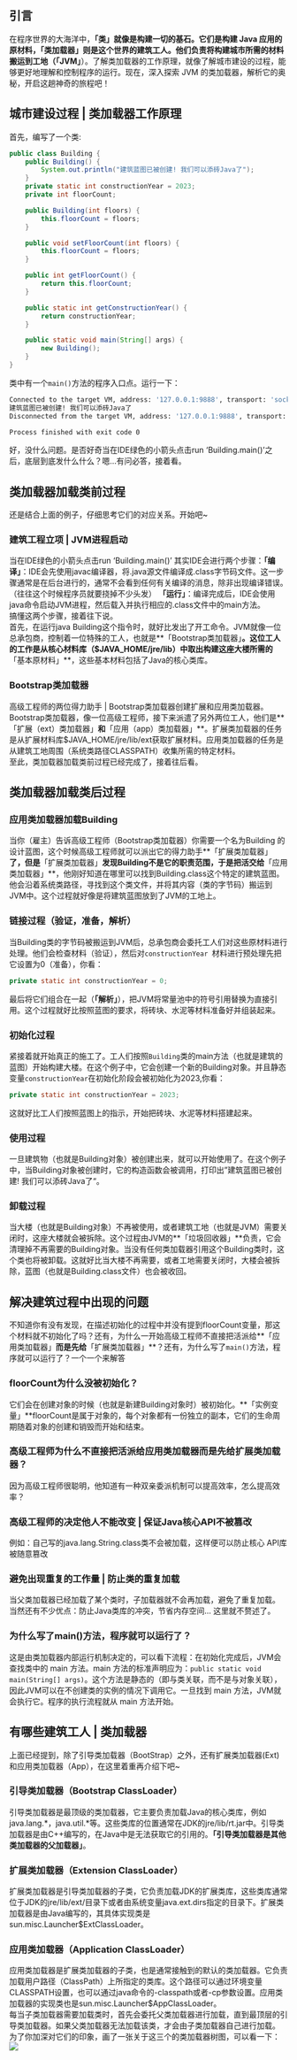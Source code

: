 <a name="XUj9E"></a>
## 引言
在程序世界的大海洋中，**「类」**就像是构建一切的基石。它们是构建 Java 应用的原材料，**「类加载器」**则是这个世界的建筑工人。他们负责将构建城市所需的材料搬运到工地（**「JVM」**）。了解类加载器的工作原理，就像了解城市建设的过程，能够更好地理解和控制程序的运行。现在，深入探索 JVM 的类加载器，解析它的奥秘，开启这趟神奇的旅程吧！
<a name="twmWh"></a>
## 城市建设过程 | 类加载器工作原理
首先，编写了一个类:
```java
public class Building {
    public Building() {
        System.out.println("建筑蓝图已被创建! 我们可以添砖Java了");
    }
    private static int constructionYear = 2023;
    private int floorCount;

    public Building(int floors) {
        this.floorCount = floors;
    }

    public void setFloorCount(int floors) {
        this.floorCount = floors;
    }

    public int getFloorCount() {
        return this.floorCount;
    }

    public static int getConstructionYear() {
        return constructionYear;
    }

    public static void main(String[] args) {
        new Building();
    }
}
```
类中有一个`main()`方法的程序入口点。运行一下：
```bash
Connected to the target VM, address: '127.0.0.1:9888', transport: 'socket'
建筑蓝图已被创建! 我们可以添砖Java了
Disconnected from the target VM, address: '127.0.0.1:9888', transport: 'socket'

Process finished with exit code 0
```
好，没什么问题。是否好奇当在IDE绿色的小箭头点击run ‘Building.main()’之后，底层到底发什么什么？嗯...有问必答，接着看。
<a name="cf386"></a>
## 类加载器加载类前过程
还是结合上面的例子，仔细思考它们的对应关系。开始吧~
<a name="xXnGA"></a>
### 建筑工程立项 | JVM进程启动
当在IDE绿色的小箭头点击run ‘Building.main()’ 其实IDE会进行两个步骤：**「编译」**：IDE会先使用javac编译器，将.java源文件编译成.class字节码文件。这一步骤通常是在后台进行的，通常不会看到任何有关编译的消息，除非出现编译错误。（往往这个时候程序员就要挠掉不少头发） **「运行」**：编译完成后，IDE会使用java命令启动JVM进程，然后载入并执行相应的.class文件中的main方法。<br />搞懂这两个步骤，接着往下说。<br />首先，在运行java Building这个指令时，就好比发出了开工命令。JVM就像一位总承包商，控制着一位特殊的工人，也就是**「Bootstrap类加载器」**。这位工人的工作是从核心材料库（$JAVA_HOME/jre/lib）中取出构建这座大楼所需的**「基本原材料」**，这些基本材料包括了Java的核心类库。
<a name="S2Pnl"></a>
### Bootstrap类加载器
高级工程师的两位得力助手 | Bootstrap类加载器创建扩展和应用类加载器。<br />Bootstrap类加载器，像一位高级工程师，接下来派遣了另外两位工人，他们是**「扩展（ext）类加载器」**和**「应用（app）类加载器」**。扩展类加载器的任务是从扩展材料库$JAVA_HOME/jre/lib/ext获取扩展材料。应用类加载器的任务是从建筑工地周围（系统类路径CLASSPATH）收集所需的特定材料。<br />至此，类加载器加载类前过程已经完成了，接着往后看。
<a name="Ml9G5"></a>
## 类加载器加载类后过程
<a name="Dt3Yw"></a>
### 应用类加载器加载Building
当你（雇主）告诉高级工程师（Bootstrap类加载器）你需要一个名为Building 的设计蓝图，这个时候高级工程师就可以派出它的得力助手**「扩展类加载器」**了，但是**「扩展类加载器」**发现Building不是它的职责范围，于是把活交给**「应用类加载器」**，他刚好知道在哪里可以找到Building.class这个特定的建筑蓝图。他会沿着系统类路径，寻找到这个类文件，并将其内容（类的字节码）搬运到JVM中。这个过程就好像是将建筑蓝图放到了JVM的工地上。
<a name="mwUvY"></a>
### 链接过程（验证，准备，解析）
当Building类的字节码被搬运到JVM后，总承包商会委托工人们对这些原材料进行处理。他们会检查材料（验证），然后对`constructionYear `材料进行预处理先把它设置为0（准备），你看：
```java
private static int constructionYear = 0;
```
最后将它们组合在一起（**「解析」**），把JVM将常量池中的符号引用替换为直接引用。这个过程就好比按照蓝图的要求，将砖块、水泥等材料准备好并组装起来。
<a name="WfhEm"></a>
### 初始化过程
紧接着就开始真正的施工了。工人们按照`Building`类的main方法（也就是建筑的蓝图）开始构建大楼。在这个例子中，它会创建一个新的Building对象。并且静态变量`constructionYear`在初始化阶段会被初始化为2023,你看：
```java
private static int constructionYear = 2023;
```
这就好比工人们按照蓝图上的指示，开始把砖块、水泥等材料搭建起来。
<a name="ZVASI"></a>
### 使用过程
一旦建筑物（也就是Building对象）被创建出来，就可以开始使用了。在这个例子中，当Building对象被创建时，它的构造函数会被调用，打印出”建筑蓝图已被创建! 我们可以添砖Java了“。
<a name="o0R2K"></a>
### 卸载过程
当大楼（也就是Building对象）不再被使用，或者建筑工地（也就是JVM）需要关闭时，这座大楼就会被拆除。这个过程由JVM的**「垃圾回收器」**负责，它会清理掉不再需要的Building对象。当没有任何类加载器引用这个Building类时，这个类也将被卸载。这就好比当大楼不再需要，或者工地需要关闭时，大楼会被拆除，蓝图（也就是Building.class文件）也会被收回。
<a name="rBFFC"></a>
## 解决建筑过程中出现的问题
不知道你有没有发现，在描述初始化的过程中并没有提到floorCount变量，那这个材料就不初始化了吗？还有，为什么一开始高级工程师不直接把活派给**「应用类加载器」**而是先给**「扩展类加载器」**？还有，为什么写了`main()`方法，程序就可以运行了？一个一个来解答
<a name="GbTuY"></a>
### floorCount为什么没被初始化？
它们会在创建对象的时候（也就是新建Building对象时）被初始化。**「实例变量」**floorCount是属于对象的，每个对象都有一份独立的副本，它们的生命周期随着对象的创建和销毁而开始和结束。
<a name="ra9sC"></a>
### 高级工程师为什么不直接把活派给应用类加载器而是先给扩展类加载器？
因为高级工程师很聪明，他知道有一种双亲委派机制可以提高效率，怎么提高效率？
<a name="qsws7"></a>
### 高级工程师的决定他人不能改变 | 保证Java核心API不被篡改
例如：自己写的java.lang.String.class类不会被加载，这样便可以防止核心 API库被随意篡改
<a name="ypTrb"></a>
### 避免出现重复的工作量 | 防止类的重复加载
当父类加载器已经加载了某个类时，子加载器就不会再加载，避免了重复加载。<br />当然还有不少优点：防止Java类库的冲突，节省内存空间... 这里就不赘述了。
<a name="xIJ0U"></a>
### 为什么写了main()方法，程序就可以运行了？
这是由类加载器内部运行机制决定的，可以看下流程：在初始化完成后，JVM会查找类中的 main 方法。main 方法的标准声明应为：`public static void main(String[] args)`。这个方法是静态的（即与类关联，而不是与对象关联），因此JVM可以在不创建类的实例的情况下调用它。一旦找到 main 方法，JVM就会执行它。程序的执行流程就从 main 方法开始。
<a name="eGiA4"></a>
## 有哪些建筑工人 | 类加载器
上面已经提到，除了引导类加载器（BootStrap）之外，还有扩展类加载器(Ext) 和应用类加载器（App），在这里着重再介绍下吧~
<a name="Q8ou0"></a>
### 引导类加载器（Bootstrap ClassLoader）
引导类加载器是最顶级的类加载器，它主要负责加载Java的核心类库，例如java.lang.*，java.util.*等。这些类库的位置通常在JDK的jre/lib/rt.jar中。引导类加载器是由C++编写的，在Java中是无法获取它的引用的。**「引导类加载器是其他类加载器的父加载器」**。
<a name="jSMxY"></a>
### 扩展类加载器（Extension ClassLoader）
扩展类加载器是引导类加载器的子类，它负责加载JDK的扩展类库，这些类库通常位于JDK的jre/lib/ext/目录下或者由系统变量java.ext.dirs指定的目录下。扩展类加载器是由Java编写的，其具体实现类是sun.misc.Launcher$ExtClassLoader。
<a name="qaLoM"></a>
### 应用类加载器（Application ClassLoader）
应用类加载器是扩展类加载器的子类，也是通常接触到的默认的类加载器。它负责加载用户路径（ClassPath）上所指定的类库。这个路径可以通过环境变量CLASSPATH设置，也可以通过java命令的-classpath或者-cp参数设置。应用类加载器的实现类也是sun.misc.Launcher$AppClassLoader。<br />每当子类加载器需要加载类时，首先会委托父类加载器进行加载，直到最顶层的引导类加载器。如果父类加载器无法加载该类，才会由子类加载器自己进行加载。<br />为了你加深对它们的印象，画了一张关于这三个的类加载器树图，可以看一下：<br />![](https://cdn.nlark.com/yuque/0/2023/jpeg/396745/1702559813414-c683afa7-38ab-4b97-a8af-77e9f5b408a9.jpeg)
